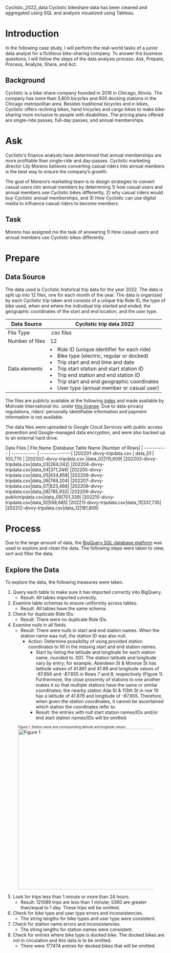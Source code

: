 Cyclistic_2022_data
Cyclistic bikeshare data has been cleaned and aggregated using SQL and analysis visualized using Tableau. 

# Introduction
In the following case study, I will perform the real-world tasks of a junior data analyst for a fictitious bike-sharing company. To answer the business questions, I will follow the steps of the data analysis process: Ask, Prepare, Process, Analyze, Share, and Act.

## Background
Cyclistic is a bike-share company founded in 2016 in Chicago, Illinois. The company has more than 5,800 bicycles and 600 docking stations in the Chicago metropolitan area. Besides traditional bicycles and e-bikes, Cyclistic offers reclining bikes, hand tricycles and cargo bikes to make bike-sharing more inclusive to people with disabilities. The pricing plans offered are single-ride passes, full-day passes, and annual memberships.

# Ask
Cyclistic’s finance analysts have determined that annual memberships are more profitable than single-ride and day-passes. Cyclistic marketing director Lily Moreno believes converting casual riders into annual members is the best way to ensure the company’s growth. 

The goal of Moreno’s marketing team is to design strategies to convert casual users into annual members by determining 1) how casual users and annual members use Cyclistic bikes differently, 2) why casual riders would buy Cyclistic annual memberships, and 3) How Cyclistic can use digital media to influence casual riders to become members.

## Task
Moreno has assigned me the task of answering 1) How casual users and annual members use Cyclistic bikes differently. 

# Prepare
## Data Source
The data used is Cyclistic historical trip data for the year 2022. The data is split up into 12 files, one for each month of the year. The data is organized by each Cyclistic trip taken and consists of a unique trip Ride ID, the type of bike used, when and where the individual trip started and ended, the geographic coordinates of the start and end location, and the user type. 

| Data Source | Cyclistic trip data 2022 |
| ----------- | ------------------------ |
| File Type | .csv files |
| Number of files | 12 |
| Data elements |<li>Ride ID (unique identifier for each ride)</li><li>Bike type (electric, regular or docked)</li><li>Trip start and end time and date</li><li>Trip start station and start station ID</li><li>Trip end station and end station ID</li><li>Trip start and end geographic coordinates</li><li>User type (annual member or casual user)</li>|

The files are publicly available at the following [index](https://divvy-tripdata.s3.amazonaws.com/index.html) and made available by Motivate International Inc. under [this license](https://divvybikes.com/data-license-agreement). Due to data-privacy regulations, riders’ personally identifiable information and payment information is not available.

The data files were uploaded to Google Cloud Services with public access prevention and Google-managed data encryption, and were also backed up to an external hard drive.

Data Files
| File Name |Database Table Name |Number of Rows|
| ----------- | ------------ | ---------------|
|202201-divvy-tripdata.csv | data_01 | 103,770 |
|202202-divvy-tripdata.csv |data_02|115,609|
|202203-divvy-tripdata.csv|data_03|284,042|
|202204-divvy-tripdata.csv|data_04|371,249|
|202205-divvy-tripdata.csv|data_05|634,858|
|202206-divvy-tripdata.csv|data_06|769,204|
|202207-divvy-tripdata.csv|data_07|823,488|
|202208-divvy-tripdata.csv|data_08|785,932|
|202209-divvy-publictripdata.csv|data_09|701,339|
|202210-divvy-tripdata.csv|data_10|558,685|
|202211-divvy-tripdata.csv|data_11|337,735|
|202212-divvy-tripdata.csv|data_12|181,806|

# Process
Due to the large amount of data, the [BigQuery SQL database platform](https://cloud.google.com/bigquery?utm_source=google&utm_medium=cpc&utm_campaign=na-none-all-en-dr-sitelink-all-all-trial-e-gcp-1605212&utm_content=text-ad-none-any-DEV_c-CRE_665665924750-ADGP_Hybrid+%7C+BKWS+-+MIX+%7C+Txt_BigQuery-KWID_43700077225652815-kwd-47616965283-userloc_9067609&utm_term=KW_bigquery-ST_bigquery-NET_g-&gclid=EAIaIQobChMIisiHto7JgQMVwfnICh2UmAfuEAAYASABEgJbSPD_BwE&gclsrc=aw.ds) was used to explore and clean the data. The following steps were taken to view, sort and filter the data.

## Explore the Data
To explore the data, the following measures were taken. 
1. Query each table to make sure it has imported correctly into BigQuery.
   - Result: All tables imported correctly.
2. Examine table schemas to ensure uniformity across tables.
   - Result: All tables have the same schema.
3. Check for duplicate Ride IDs.
	- Result: There were no duplicate Ride IDs.
4. Examine nulls in all fields.
	- Result: There were nulls in start and end station names. When the station name was null, the station ID was also null.
		- Action: Determine possibility of using provided station coordinates to fill in the missing start and end station names.
			- Start by listing the latitude and longitude for each station name, rounded to .001. The station latitude and longitude vary by entry; for example, Aberdeen St & Monroe St has latitude values of 41.881 and 41.88 and longitude values of -87.656 and -87.655 in Rows 7 and 8, respectively (Figure 1). Furthermore, the close proximity of stations to one another makes it so that multiple stations have the same or similar coordinates; the nearby station Ada St & 113th St in row 10 has a latitude of 41.878 and longitude of -87.655. Therefore, when given the station coordinates, it cannot be ascertained which station the coordinates refer to.
	   		 - Result: the entries with null start station names/IDs and/or end start station names/IDs will be omitted.

<figure>
  <figcaption><font size="1">Figure 1. Station name and corresponding latitude and longitude values.</font></figcaption>
  <img width="500" src="https://github.com/cpilon1/Cyclistic_2022_data/assets/144136275/21b40521-c0b9-443d-9501-f12c9cadbed1" alt="Figure 1">
</figure>

5. Look for trips less than 1 minute or more than 24 hours.
	- Result: 121089 trips are less than 1 minute; 5360 are greater than/equal to 1 day. These trips will be omitted.
6. Check for bike type and user type errors and inconsistencies.
	- The string lengths for bike types and user type were consistent.
7. Check for station name errors and inconsistencies.
	- The string lengths for station names were consistent.
8. Check for entries where bike type is docked bike. The docked bikes are not in circulation and this data is to be omitted.
	- There were 177474 entries for docked bikes that will be omitted.



